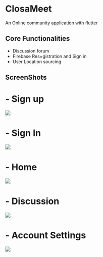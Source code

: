 # ClosaMeet

An Online community application with flutter

## Core Functionalities
- Discussion forum 
- Firebase Res=gistration and Sign in
- User Location sourcing


## ScreenShots
# -   Sign up 

![](images/signup.png)

# -   Sign In 

![](images/signin.png)

# -   Home 

![](images/home.png)

# - Discussion 

![](images/discussion.png)

# - Account Settings
 
![](images/profile.png)

